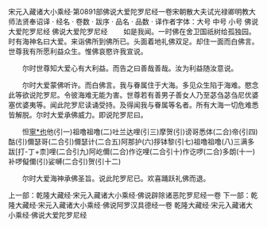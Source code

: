 宋元入藏诸大小乘经·第0891部佛说大爱陀罗尼经一卷宋朝散大夫试光禄卿明教大师法贤奉诏译
· 经名 · 卷数 · 跋序
· 品名 · 品数 · 译作者字体：大号 中号 小号
佛说大爱陀罗尼经
佛说大爱陀罗尼经
　　如是我闻。一时佛在舍卫国祇树给孤独园。时有海神名曰大爱。来诣佛所到佛所已。头面着地礼佛双足。却住一面而白佛言。世尊我有所愿利益众生。惟佛哀愍许我宣说。

　　尔时世尊知大爱心有大利益。而告之曰善哉善哉。汝为利益随汝意说。

　　尔时大爱蒙佛听许。而白佛言。我与眷属住于大海。多见众生陷于海难。愍念此等欲说陀罗尼。令彼海难无能为害。世尊若有善男子善女人乃至苾刍苾刍尼优婆塞优婆夷等。闻此陀罗尼读诵受持。及得闻我与眷属等名者。所有大海一切危难悉皆解脱。尔时大爱承佛威力。即说陀罗尼曰。

　　怛[寧*也](切身)他(引一)祖噜祖噜(二)吐兰达哩(引三)摩贺(引)谤哥悉体(二合)帝(引四)酤(引)儞瑟哥(二合引)儞瑟计(二合五)阿那护(六)拶钵黎(引七)祖噜祖噜(八)三满多跋[打-丁+柰]哩(二合引九)阿屹儞(二合)作讫哩(二合引十)作讫啰(二合)多朗(十一)补啰儗儞(引)娑嚩(二合引)贺(引十二)

　　尔时大爱海神承佛圣旨。说此陀罗尼已。欢喜踊跃礼佛而退。

上一部：乾隆大藏经·宋元入藏诸大小乘经·佛说辟除诸恶陀罗尼经一卷
下一部：乾隆大藏经·宋元入藏诸大小乘经·佛说阿罗汉具德经一卷
乾隆大藏经·宋元入藏诸大小乘经·佛说大爱陀罗尼经
